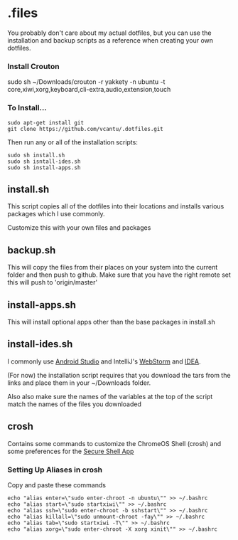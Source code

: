 # .files
You probably don't care about my actual dotfiles, but you can use the installation and backup scripts as a reference when creating your own dotfiles.

### Install Crouton
sudo sh ~/Downloads/crouton -r yakkety -n ubuntu -t core,xiwi,xorg,keyboard,cli-extra,audio,extension,touch


### To Install...
```
sudo apt-get install git
git clone https://github.com/vcantu/.dotfiles.git
```

Then run any or all of the installation scripts:
```
sudo sh install.sh
sudo sh isntall-ides.sh
sudo sh install-apps.sh
```

## install.sh
This script copies all of the dotfiles into their locations and installs various packages which I use commonly.

Customize this with your own files and packages

## backup.sh
This will copy the files from their places on your system into the current folder and then push to github.
Make sure that you have the right remote set this will push to 'origin/master'

## install-apps.sh
This will install optional apps other than the base packages in install.sh

## install-ides.sh
I commonly use [Android Studio](http://developer.android.com/studio/index.html) and IntelliJ's [WebStorm](http://www.jetbrains.com/webstorm/download/#section=linux) and [IDEA](http://www.jetbrains.com/idea/download/).

(For now) the installation script requires that you download the tars from the links and place them in your ~/Downloads folder.

Also also make sure the names of the variables at the top of the script match the names of the files you downloaded


## crosh
Contains some commands to customize the ChromeOS Shell (crosh) and some preferences for the [Secure Shell App](https://chrome.google.com/webstore/detail/secure-shell/pnhechapfaindjhompbnflcldabbghjo?hl=en)


### Setting Up Aliases in crosh
Copy and paste these commands

```
echo "alias enter=\"sudo enter-chroot -n ubuntu\"" >> ~/.bashrc
echo "alias start=\"sudo startxiwi\"" >> ~/.bashrc
echo "alias ssh=\"sudo enter-chroot -b sshstart\"" >> ~/.bashrc
echo "alias killall=\"sudo unmount-chroot -fay\"" >> ~/.bashrc
echo "alias tab=\"sudo startxiwi -T\"" >> ~/.bashrc
echo "alias xorg=\"sudo enter-chroot -X xorg xinit\"" >> ~/.bashrc
```
